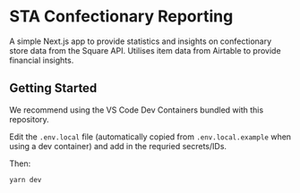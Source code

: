 # STA Confectionary Reporting
A simple Next.js app to provide statistics and insights on confectionary store data from the Square API. Utilises item data from Airtable to provide financial insights.

## Getting Started

We recommend using the VS Code Dev Containers bundled with this repository.

Edit the `.env.local` file (automatically copied from `.env.local.example` when using a dev container) and add in the requried secrets/IDs.

Then:

```bash
yarn dev
```

